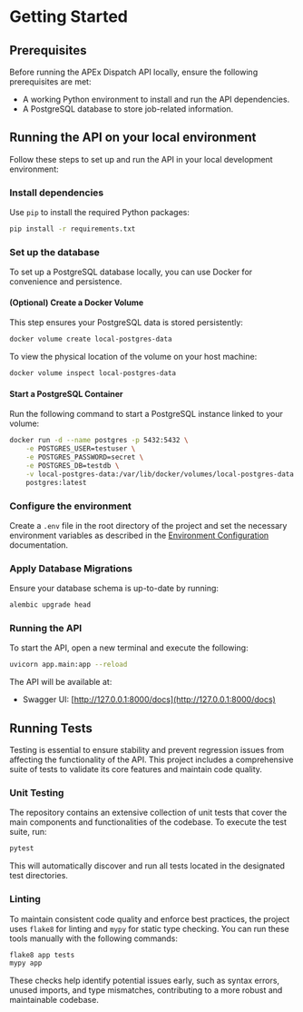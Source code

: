# Getting Started

## Prerequisites

Before running the APEx Dispatch API locally, ensure the following prerequisites are met:

* A working Python environment to install and run the API dependencies.
* A PostgreSQL database to store job-related information.

## Running the API on your local environment

Follow these steps to set up and run the API in your local development environment:

### Install dependencies
Use `pip` to install the required Python packages:

```bash
pip install -r requirements.txt
```

### Set up the database
To set up a PostgreSQL database locally, you can use Docker for convenience and persistence.

#### (Optional) Create a Docker Volume
This step ensures your PostgreSQL data is stored persistently:

```bash
docker volume create local-postgres-data
```

To view the physical location of the volume on your host machine:

```bash
docker volume inspect local-postgres-data
```

#### Start a PostgreSQL Container
Run the following command to start a PostgreSQL instance linked to your volume:

```bash
docker run -d --name postgres -p 5432:5432 \
    -e POSTGRES_USER=testuser \
    -e POSTGRES_PASSWORD=secret \
    -e POSTGRES_DB=testdb \
    -v local-postgres-data:/var/lib/docker/volumes/local-postgres-data \
    postgres:latest
```


### Configure the environment

Create a `.env` file in the root directory of the project and set the necessary environment variables as described in the [Environment Configuration](configuration.md) documentation.

### Apply Database Migrations
Ensure your database schema is up-to-date by running:

```bash
alembic upgrade head
```

### Running the API
To start the API, open a new terminal and execute the following:

```bash
uvicorn app.main:app --reload
```

The API will be available at:

* Swagger UI: [http://127.0.0.1:8000/docs](http://127.0.0.1:8000/docs)

## Running Tests

Testing is essential to ensure stability and prevent regression issues from affecting the functionality of the API. This project includes a comprehensive suite of tests to validate its core features and maintain code quality.

### Unit Testing

The repository contains an extensive collection of unit tests that cover the main components and functionalities of the codebase. To execute the test suite, run:

```bash
pytest
```

This will automatically discover and run all tests located in the designated test directories.

### Linting
To maintain consistent code quality and enforce best practices, the project uses `flake8` for linting and `mypy` for static type checking. You can run these tools manually with the following commands:

```bash
flake8 app tests
mypy app
```

These checks help identify potential issues early, such as syntax errors, unused imports, and type mismatches, contributing to a more robust and maintainable codebase.